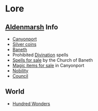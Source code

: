 # Lore
## [Aldenmarsh](aldenmarsh.md) Info
- [Canyonport](canyonport.md)
- [Silver coins](coins.md)
- [Baneth](baneth.md)
- Prohibited [Divination](divination.md) spells
- [Spells for sale](spell_sales.md) by the Church of Baneth
- [Magic items for sale](magic_items.md) in Canyonport
- [Nobility](nobility.md)
- [Council](council.md)

## World
- [Hundred Wonders](hundred_wonders.md)
